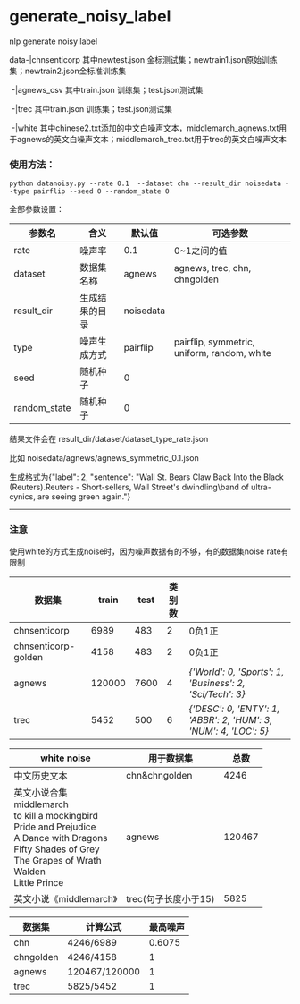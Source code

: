 # generate_noisy_label
nlp generate noisy label

data-|chnsenticorp  其中newtest.json 金标测试集；newtrain1.json原始训练集；newtrain2.json金标准训练集

​		-|agnews_csv	其中train.json 训练集；test.json测试集

​		-|trec	其中train.json 训练集；test.json测试集

​		-|white 其中chinese2.txt添加的中文白噪声文本，middlemarch_agnews.txt用于agnews的英文白噪声文本；middlemarch_trec.txt用于trec的英文白噪声文本

### 使用方法：

```
python datanoisy.py --rate 0.1  --dataset chn --result_dir noisedata --type pairflip --seed 0 --random_state 0
```

全部参数设置：

| 参数名       | 含义           | 默认值    | 可选参数                                    |
| ------------ | -------------- | --------- | ------------------------------------------- |
| rate         | 噪声率         | 0.1       | 0~1之间的值                                 |
| dataset      | 数据集名称     | agnews    | agnews, trec, chn, chngolden                |
| result_dir   | 生成结果的目录 | noisedata |                                             |
| type         | 噪声生成方式   | pairflip  | pairflip, symmetric, uniform, random, white |
| seed         | 随机种子       | 0         |                                             |
| random_state | 随机种子       | 0         |                                             |

结果文件会在 result_dir/dataset/dataset_type_rate.json

比如 noisedata/agnews/agnews_symmetric_0.1.json

生成格式为{"label": 2, "sentence": "Wall St. Bears Claw Back Into the Black (Reuters).Reuters - Short-sellers, Wall Street's dwindling\\band of ultra-cynics, are seeing green again."}



***

### 注意

使用white的方式生成noise时，因为噪声数据有的不够，有的数据集noise rate有限制

| 数据集              | train  | test | 类别数 |                                                              |
| ------------------- | ------ | ---- | ------ | ------------------------------------------------------------ |
| chnsenticorp        | 6989   | 483  | 2      | 0负1正                                                       |
| chnsenticorp-golden | 4158   | 483  | 2      | 0负1正                                                       |
| agnews              | 120000 | 7600 | 4      | *{'World': 0, 'Sports': 1, 'Business': 2, 'Sci/Tech': 3}*    |
| trec                | 5452   | 500  | 6      | *{'DESC': 0, 'ENTY': 1, 'ABBR': 2, 'HUM': 3, 'NUM': 4, 'LOC': 5}* |



| white noise                                                  | 用于数据集           | 总数   |
| ------------------------------------------------------------ | -------------------- | ------ |
| 中文历史文本                                                 | chn&chngolden        | 4246   |
| 英文小说合集<br />middlemarch<br />to kill a mockingbird<br/>Pride and Prejudice<br/>A Dance with Dragons <br/>Fifty Shades of Grey<br/>The Grapes of Wrath<br/>Walden<br/>Little Prince | agnews               | 120467 |
| 英文小说《middlemarch》                                      | trec(句子长度小于15) | 5825   |



| 数据集    | 计算公式      | 最高噪声 |
| --------- | ------------- | -------- |
| chn       | 4246/6989     | 0.6075   |
| chngolden | 4246/4158     | 1        |
| agnews    | 120467/120000 | 1        |
| trec      | 5825/5452     | 1        |

